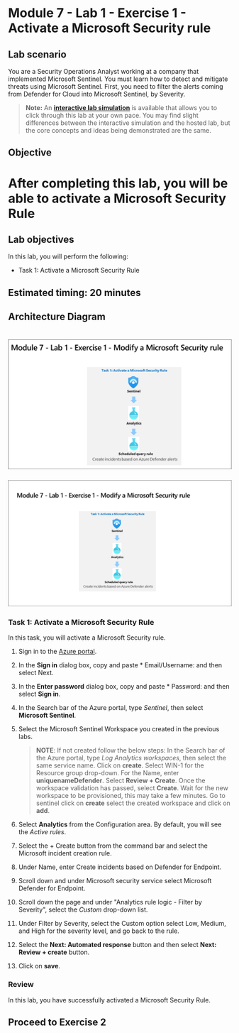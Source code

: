 # Module 7 - Lab 1 - Exercise 1 - Activate a Microsoft Security rule

## Lab scenario

You are a Security Operations Analyst working at a company that implemented Microsoft Sentinel. You must learn how to detect and mitigate threats using Microsoft Sentinel. First, you need to filter the alerts coming from Defender for Cloud into Microsoft Sentinel, by Severity. 

>**Note:** An **[interactive lab simulation](https://mslabs.cloudguides.com/guides/SC-200%20Lab%20Simulation%20-%20Modify%20a%20Microsoft%20Security%20rule)** is available that allows you to click through this lab at your own pace. You may find slight differences between the interactive simulation and the hosted lab, but the core concepts and ideas being demonstrated are the same.

## Objective
  
After completing this lab, you will be able to activate a Microsoft Security Rule
=======
## Lab objectives
 In this lab, you will perform the following:
 - Task 1: Activate a Microsoft Security Rule


## Estimated timing: 20 minutes

## Architecture Diagram


   ![Lab overview.](../Media/sc200ex1.png)
=======
  ![Lab overview.](../Media/SC200-Lab_Diagrams_Mod7_L1_Ex1.png)


### Task 1: Activate a Microsoft Security Rule

In this task, you will activate a Microsoft Security rule.

1. Sign in to the [Azure portal](https://portal.azure.com).

1. In the **Sign in** dialog box, copy and paste * Email/Username: <inject key="AzureAdUserEmail"></inject> and then select Next.

1. In the **Enter password** dialog box, copy and paste * Password: <inject key="AzureAdUserPassword"></inject> and then select **Sign in**.

1. In the Search bar of the Azure portal, type *Sentinel*, then select **Microsoft Sentinel**.

1. Select the Microsoft Sentinel Workspace you created in the previous labs.

   > **NOTE**: If not created follow the below steps:
 In the Search bar of the Azure portal, type *Log Analytics workspaces*, then select the same service name. Click on **create**. Select WIN-1 for the Resource group drop-down. For the Name, enter **uniquenameDefender**.  Select **Review + Create**. Once the workspace validation has passed, select **Create**. Wait for the new workspace to be provisioned, this may take a few minutes. Go to sentinel click on **create** select the created workspace and click on **add**.
        
1. Select **Analytics** from the Configuration area. By default, you will see the *Active rules*.

1. Select the + Create button from the command bar and select the Microsoft incident creation rule.

1. Under Name, enter Create incidents based on Defender for Endpoint.

1. Scroll down and under Microsoft security service select Microsoft Defender for Endpoint. 

1. Scroll down the page and under "Analytics rule logic - Filter by Severity", select the *Custom* drop-down list.

1. Under Filter by Severity, select the Custom option select Low, Medium, and High for the severity level, and go back to the rule.

1. Select the **Next: Automated response** button and then select **Next: Review + create** button.

1. Click on **save**.

### Review
In this lab, you have successfully activated a Microsoft Security Rule.

## Proceed to Exercise 2